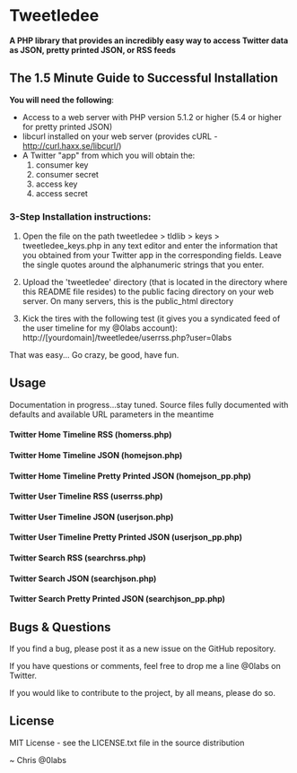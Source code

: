 Tweetledee
==========

**A PHP library that provides an incredibly easy way to access Twitter data as JSON, pretty printed JSON, or RSS feeds**

## The 1.5 Minute Guide to Successful Installation
**You will need the following**:
 - Access to a web server with PHP version 5.1.2 or higher (5.4 or higher for pretty printed JSON)
 - libcurl installed on your web server (provides cURL - http://curl.haxx.se/libcurl/)
 - A Twitter "app" from which you will obtain the:
	1) consumer key
	2) consumer secret
	3) access key
	4) access secret

### 3-Step Installation instructions:

1. Open the file on the path tweetledee > tldlib > keys > tweetledee_keys.php in any text editor and enter the information that you obtained from your Twitter app in the corresponding fields.  Leave the single quotes around the alphanumeric strings that you enter.

2. Upload the 'tweetledee' directory (that is located in the directory where this README file resides) to the public facing directory on your web server.  On many servers, this is the public_html directory

3. Kick the tires with the following test (it gives you a syndicated feed of the user timeline for my @0labs account):
	http://[yourdomain]/tweetledee/userrss.php?user=0labs

That was easy... Go crazy, be good, have fun.

## Usage
Documentation in progress...stay tuned.  Source files fully documented with defaults and available URL parameters in the meantime
#### Twitter Home Timeline RSS (homerss.php)
#### Twitter Home Timeline JSON (homejson.php)
#### Twitter Home Timeline Pretty Printed JSON (homejson_pp.php)
#### Twitter User Timeline RSS (userrss.php)
#### Twitter User Timeline JSON (userjson.php)
#### Twitter User Timeline Pretty Printed JSON (userjson_pp.php)
#### Twitter Search RSS (searchrss.php)
#### Twitter Search JSON (searchjson.php)
#### Twitter Search Pretty Printed JSON (searchjson_pp.php)

## Bugs & Questions
If you find a bug, please post it as a new issue on the GitHub repository.

If you have questions or comments, feel free to drop me a line @0labs on Twitter.

If you would like to contribute to the project, by all means, please do so.

## License
MIT License - see the LICENSE.txt file in the source distribution

~ Chris
@0labs

